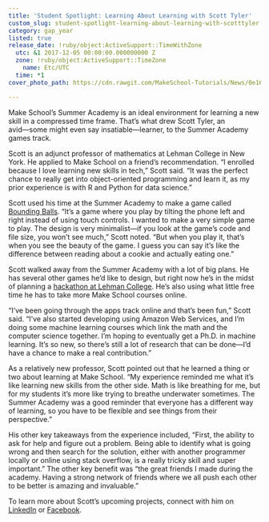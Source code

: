 ```yaml
---
title: 'Student Spotlight: Learning About Learning with Scott Tyler'
custom_slug: student-spotlight-learning-about-learning-with-scotttyler
category: gap_year
listed: true
release_date: !ruby/object:ActiveSupport::TimeWithZone
  utc: &1 2017-12-05 00:00:00.000000000 Z
  zone: !ruby/object:ActiveSupport::TimeZone
    name: Etc/UTC
  time: *1
cover_photo_path: https://cdn.rawgit.com/MakeSchool-Tutorials/News/0e1662d5b367e9f0b22ce200c994d8052b1ae69d//de7ffddf-8a21-4fcc-ad60-41bff6e6bab3/cover_photo.jpeg

---
```

Make School’s Summer Academy is an ideal environment for learning a new skill in a compressed time frame. That’s what drew Scott Tyler, an avid―some might even say insatiable―learner, to the Summer Academy games track.

Scott is an adjunct professor of mathematics at Lehman College in New York. He applied to Make School on a friend’s recommendation. “I enrolled because I love learning new skills in tech,” Scott said. “It was the perfect chance to really get into object-oriented programming and learn it, as my prior experience is with R and Python for data science.”

Scott used his time at the Summer Academy to make a game called [Bounding Balls](https://itunes.apple.com/us/app/bounding-balls/id1272723755?mt=8). “It’s a game where you play by tilting the phone left and right instead of using touch controls. I wanted to make a very simple game to play. The design is very minimalist―if you look at the game’s code and file size, you won’t see much,” Scott noted. “But when you play it, that’s when you see the beauty of the game. I guess you can say it’s like the difference between reading about a cookie and actually eating one.”

Scott walked away from the Summer Academy with a lot of big plans. He has several other games he’d like to design, but right now he’s in the midst of planning a [hackathon at Lehman College](http://nshacks.nslehman.com/). He’s also using what little free time he has to take more Make School courses online. 

“I’ve been going through the apps track online and that’s been fun,” Scott said. “I’ve also started developing using Amazon Web Services, and I’m doing some machine learning courses which link the math and the computer science together. I’m hoping to eventually get a Ph.D. in machine learning. It’s so new, so there’s still a lot of research that can be done―I’d have a chance to make a real contribution.”

As a relatively new professor, Scott pointed out that he learned a thing or two about learning at Make School. “My experience reminded me what it’s like learning new skills from the other side. Math is like breathing for me, but for my students it’s more like trying to breathe underwater sometimes. The Summer Academy was a good reminder that everyone has a different way of learning, so you have to be flexible and see things from their perspective.”

His other key takeaways from the experience included, “First, the ability to ask for help and figure out a problem. Being able to identify what is going wrong and then search for the solution, either with another programmer locally or online using stack overflow, is a really tricky skill and super important.” The other key benefit was “the great friends I made during the academy. Having a strong network of friends where we all push each other to be better is amazing and invaluable.”

To learn more about Scott’s upcoming projects, connect with him on [LinkedIn](https://www.linkedin.com/in/scott-tyler-14685a133/) or [Facebook](https://www.facebook.com/qwertysaur).
